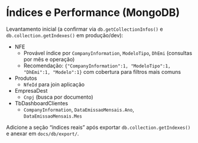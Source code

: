 # Índices e Performance (MongoDB)

Levantamento inicial (a confirmar via `db.getCollectionInfos()` e `db.collection.getIndexes()` em produção/dev):

- NFE
  - Provável índice por `CompanyInformation`, `ModeloTipo`, `DhEmi` (consultas por mês e operação)
  - Recomendação: `{"CompanyInformation":1, "ModeloTipo":1, "DhEmi":1, "Modelo":1}` com cobertura para filtros mais comuns
- Produtos
  - `NfeId` para join aplicação
- EmpresaDest
  - `Cnpj` (busca por documento)
- TbDashboardClientes
  - `CompanyInformation`, `DataEmissaoMensais.Ano`, `DataEmissaoMensais.Mes`

Adicione a seção “índices reais” após exportar `db.collection.getIndexes()` e anexar em `docs/db/export/`.
